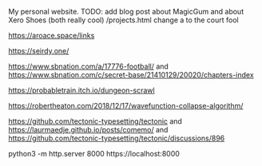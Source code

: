 My personal website.
TODO: add blog post about MagicGum and about Xero Shoes (both really cool)
/projects.html change a to the court fool

https://aroace.space/links

https://seirdy.one/

https://www.sbnation.com/a/17776-football/ and https://www.sbnation.com/c/secret-base/21410129/20020/chapters-index

https://probabletrain.itch.io/dungeon-scrawl

https://robertheaton.com/2018/12/17/wavefunction-collapse-algorithm/

https://github.com/tectonic-typesetting/tectonic and https://laurmaedje.github.io/posts/comemo/ and https://github.com/tectonic-typesetting/tectonic/discussions/896

python3 -m http.server 8000
https://localhost:8000
